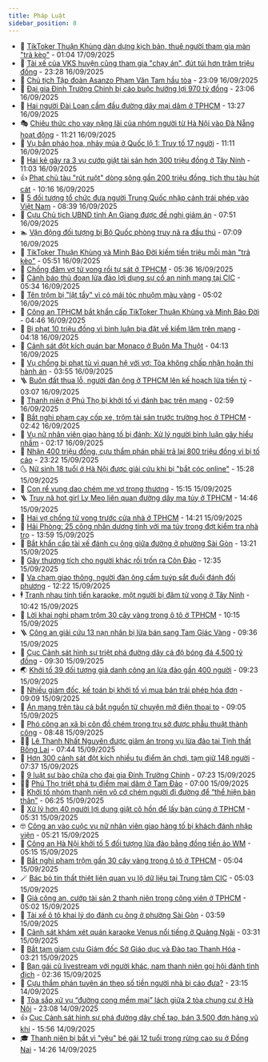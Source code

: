 ```yaml
---
title: Pháp Luật
sidebar_position: 8
---
```


<!-- dantri-phap-luat:START -->
- 🌊 [TikToker Thuận Khùng dàn dựng kịch bản, thuê người tham gia màn &quot;trả kèo&quot;](https://dantri.com.vn/phap-luat/tiktoker-thuan-khung-dan-dung-kich-ban-thue-nguoi-tham-gia-man-tra-keo-20250917000816606.htm) - 01:04 17/09/2025
- 🐲 [Tài xế của VKS huyện cũng tham gia &quot;chạy án&quot;, đút túi hơn trăm triệu đồng](https://dantri.com.vn/phap-luat/tai-xe-cua-vks-huyen-cung-tham-gia-chay-an-dut-tui-hon-tram-trieu-dong-20250917013252654.htm) - 23:28 16/09/2025
- 🌁 [Chủ tịch Tập đoàn Asanzo Phạm Văn Tam hầu tòa](https://dantri.com.vn/phap-luat/chu-tich-tap-doan-asanzo-pham-van-tam-hau-toa-20250916185955899.htm) - 23:09 16/09/2025
- 🎃 [Đại gia Đinh Trường Chinh bị cáo buộc hưởng lợi 970 tỷ đồng](https://dantri.com.vn/phap-luat/dai-gia-dinh-truong-chinh-bi-cao-buoc-huong-loi-970-ty-dong-20250916190821343.htm) - 23:06 16/09/2025
- 🦅 [Hai người Đài Loan cầm đầu đường dây mại dâm ở TPHCM](https://dantri.com.vn/phap-luat/hai-nguoi-dai-loan-cam-dau-duong-day-mai-dam-o-tphcm-20250916193134383.htm) - 13:27 16/09/2025
- 🎭 [Chiêu thức cho vay nặng lãi của nhóm người từ Hà Nội vào Đà Nẵng hoạt động](https://dantri.com.vn/phap-luat/chieu-thuc-cho-vay-nang-lai-cua-nhom-nguoi-tu-ha-noi-vao-da-nang-hoat-dong-20250916173335526.htm) - 11:21 16/09/2025
- 🤗 [Vụ bắn pháo hoa, nhảy múa ở Quốc lộ 1: Truy tố 17 người](https://dantri.com.vn/phap-luat/vu-ban-phao-hoa-nhay-mua-o-quoc-lo-1-truy-to-17-nguoi-20250916165116487.htm) - 11:11 16/09/2025
- 🚀 [Hai kẻ gây ra 3 vụ cướp giật tài sản hơn 300 triệu đồng ở Tây Ninh](https://dantri.com.vn/phap-luat/hai-ke-gay-ra-3-vu-cuop-giat-tai-san-hon-300-trieu-dong-o-tay-ninh-20250916173708263.htm) - 11:03 16/09/2025
- 👍 [Phạt chủ tàu &quot;rút ruột&quot; dòng sông gần 200 triệu đồng, tịch thu tàu hút cát](https://dantri.com.vn/phap-luat/phat-chu-tau-rut-ruot-dong-song-gan-200-trieu-dong-tich-thu-tau-hut-cat-20250916162840661.htm) - 10:16 16/09/2025
- 🧐 [5 đối tượng tổ chức đưa người Trung Quốc nhập cảnh trái phép vào Việt Nam](https://dantri.com.vn/phap-luat/5-doi-tuong-to-chuc-dua-nguoi-trung-quoc-nhap-canh-trai-phep-vao-viet-nam-20250916151830399.htm) - 08:39 16/09/2025
- 🫶 [Cựu Chủ tịch UBND tỉnh An Giang được đề nghị giảm án](https://dantri.com.vn/phap-luat/cuu-chu-tich-ubnd-tinh-an-giang-duoc-de-nghi-giam-an-20250916133723784.htm) - 07:51 16/09/2025
- 🏊 [Vận động đối tượng bị Bộ Quốc phòng truy nã ra đầu thú](https://dantri.com.vn/phap-luat/van-dong-doi-tuong-bi-bo-quoc-phong-truy-na-ra-dau-thu-20250916125206357.htm) - 07:09 16/09/2025
- 🌋 [TikToker Thuận Khùng và Minh Báo Đời kiếm tiền triệu mỗi màn &quot;trả kèo&quot;](https://dantri.com.vn/phap-luat/tiktoker-thuan-khung-va-minh-bao-doi-kiem-tien-trieu-moi-man-tra-keo-20250916121408784.htm) - 05:51 16/09/2025
- 👹 [Chồng đâm vợ tử vong rồi tự sát ở TPHCM](https://dantri.com.vn/phap-luat/chong-dam-vo-tu-vong-roi-tu-sat-o-tphcm-20250916101213381.htm) - 05:36 16/09/2025
- 🫣 [Cảnh báo thủ đoạn lừa đảo lợi dụng sự cố an ninh mạng tại CIC](https://dantri.com.vn/phap-luat/canh-bao-thu-doan-lua-dao-loi-dung-su-co-an-ninh-mang-tai-cic-20250916122623533.htm) - 05:34 16/09/2025
- 🎃 [Tên trộm bị &quot;lật tẩy&quot; vì có mái tóc nhuộm màu vàng](https://dantri.com.vn/phap-luat/ten-trom-bi-lat-tay-vi-co-mai-toc-nhuom-mau-vang-20250916115305736.htm) - 05:02 16/09/2025
- 🌝 [Công an TPHCM bắt khẩn cấp TikToker Thuận Khùng và Minh Báo Đời](https://dantri.com.vn/phap-luat/cong-an-tphcm-bat-khan-cap-tiktoker-thuan-khung-va-minh-bao-doi-20250913114132492.htm) - 04:46 16/09/2025
- 🚀 [Bị phạt 10 triệu đồng vì bình luận bịa đặt về kiểm lâm trên mạng](https://dantri.com.vn/phap-luat/bi-phat-10-trieu-dong-vi-binh-luan-bia-dat-ve-kiem-lam-tren-mang-20250916104958107.htm) - 04:18 16/09/2025
- 🥷 [Cảnh sát đột kích quán bar Monaco ở Buôn Ma Thuột](https://dantri.com.vn/phap-luat/canh-sat-dot-kich-quan-bar-monaco-o-buon-ma-thuot-20250916110058923.htm) - 04:13 16/09/2025
- 👺 [Vụ chồng bị phạt tù vì quan hệ với vợ: Tòa không chấp nhận hoãn thi hành án](https://dantri.com.vn/phap-luat/vu-chong-bi-phat-tu-vi-quan-he-voi-vo-toa-khong-chap-nhan-hoan-thi-hanh-an-20250916103936767.htm) - 03:55 16/09/2025
- 🪜 [Buôn đất thua lỗ, người đàn ông ở TPHCM lên kế hoạch lừa tiền tỷ](https://dantri.com.vn/phap-luat/buon-dat-thua-lo-nguoi-dan-ong-o-tphcm-len-ke-hoach-lua-tien-ty-20250916091650220.htm) - 03:07 16/09/2025
- 🦄 [Thanh niên ở Phú Thọ bị khởi tố vì đánh bạc trên mạng](https://dantri.com.vn/phap-luat/thanh-nien-o-phu-tho-bi-khoi-to-vi-danh-bac-tren-mang-20250915221131035.htm) - 02:59 16/09/2025
- 🦍 [Bắt nghi phạm cạy cốp xe, trộm tài sản trước trường học ở TPHCM](https://dantri.com.vn/phap-luat/bat-nghi-pham-cay-cop-xe-trom-tai-san-truoc-truong-hoc-o-tphcm-20250916092607530.htm) - 02:42 16/09/2025
- 🌁 [Vụ nữ nhân viên giao hàng tố bị đánh: Xử lý người bình luận gây hiểu nhầm](https://dantri.com.vn/phap-luat/vu-nu-nhan-vien-giao-hang-to-bi-danh-xu-ly-nguoi-binh-luan-gay-hieu-nham-20250916090008480.htm) - 02:17 16/09/2025
- 💯 [Nhận 400 triệu đồng, cựu thẩm phán phải trả lại 800 triệu đồng vì bị tố cáo](https://dantri.com.vn/phap-luat/nhan-400-trieu-dong-cuu-tham-phan-phai-tra-lai-800-trieu-dong-vi-bi-to-cao-20250916003441167.htm) - 23:22 15/09/2025
- 🌜 [Nữ sinh 18 tuổi ở Hà Nội được giải cứu khi bị &quot;bắt cóc online&quot;](https://dantri.com.vn/phap-luat/nu-sinh-18-tuoi-o-ha-noi-duoc-giai-cuu-khi-bi-bat-coc-online-20250915222414371.htm) - 15:28 15/09/2025
- 👹 [Con rể vung dao chém mẹ vợ trọng thương](https://dantri.com.vn/phap-luat/con-re-vung-dao-chem-me-vo-trong-thuong-20250915220232094.htm) - 15:15 15/09/2025
- 🪜 [Truy nã hot girl Ly Meo liên quan đường dây ma túy ở TPHCM](https://dantri.com.vn/phap-luat/truy-na-hot-girl-ly-meo-lien-quan-duong-day-ma-tuy-o-tphcm-20250915213245399.htm) - 14:46 15/09/2025
- 🦩 [Hai vợ chồng tử vong trước cửa nhà ở TPHCM](https://dantri.com.vn/phap-luat/hai-vo-chong-tu-vong-truoc-cua-nha-o-tphcm-20250915205948641.htm) - 14:21 15/09/2025
- 💂 [Hải Phòng: 25 công nhân dương tính với ma túy trong đợt kiểm tra nhà trọ](https://dantri.com.vn/phap-luat/hai-phong-25-cong-nhan-duong-tinh-voi-ma-tuy-trong-dot-kiem-tra-nha-tro-20250915205434040.htm) - 13:59 15/09/2025
- 💃 [Bắt khẩn cấp tài xế đánh cụ ông giữa đường ở phường Sài Gòn](https://dantri.com.vn/phap-luat/bat-khan-cap-tai-xe-danh-cu-ong-giua-duong-o-phuong-sai-gon-20250915200350373.htm) - 13:21 15/09/2025
- 🧐 [Gây thương tích cho người khác rồi trốn ra Côn Đảo](https://dantri.com.vn/phap-luat/gay-thuong-tich-cho-nguoi-khac-roi-tron-ra-con-dao-20250915174609282.htm) - 12:35 15/09/2025
- 🤗 [Va chạm giao thông, người đàn ông cầm tuýp sắt đuổi đánh đối phương](https://dantri.com.vn/phap-luat/va-cham-giao-thong-nguoi-dan-ong-cam-tuyp-sat-duoi-danh-doi-phuong-20250915192114437.htm) - 12:22 15/09/2025
- 🕴 [Tranh nhau tính tiền karaoke, một người bị đâm tử vong ở Tây Ninh](https://dantri.com.vn/phap-luat/tranh-nhau-tinh-tien-karaoke-mot-nguoi-bi-dam-tu-vong-o-tay-ninh-20250915171648050.htm) - 10:42 15/09/2025
- 🐎 [Lời khai nghi phạm trộm 30 cây vàng trong ô tô ở TPHCM](https://dantri.com.vn/phap-luat/loi-khai-nghi-pham-trom-30-cay-vang-trong-o-to-o-tphcm-20250915170301550.htm) - 10:15 15/09/2025
- 🪜 [Công an giải cứu 13 nạn nhân bị lừa bán sang Tam Giác Vàng](https://dantri.com.vn/phap-luat/cong-an-giai-cuu-13-nan-nhan-bi-lua-ban-sang-tam-giac-vang-20250915154235386.htm) - 09:36 15/09/2025
- 🤭 [Cục Cảnh sát hình sự triệt phá đường dây cá độ bóng đá 4.500 tỷ đồng](https://dantri.com.vn/phap-luat/cuc-canh-sat-hinh-su-triet-pha-duong-day-ca-do-bong-da-4500-ty-dong-20250915162332544.htm) - 09:30 15/09/2025
- 🌏 [Khởi tố 39 đối tượng giả danh công an lừa đảo gần 400 người](https://dantri.com.vn/phap-luat/khoi-to-39-doi-tuong-gia-danh-cong-an-lua-dao-gan-400-nguoi-20250915161255425.htm) - 09:23 15/09/2025
- 🎃 [Nhiều giám đốc, kế toán bị khởi tố vì mua bán trái phép hóa đơn](https://dantri.com.vn/phap-luat/nhieu-giam-doc-ke-toan-bi-khoi-to-vi-mua-ban-trai-phep-hoa-don-20250915155758470.htm) - 09:09 15/09/2025
- 🗽 [Án mạng trên tàu cá bắt nguồn từ chuyện mở điện thoại to](https://dantri.com.vn/phap-luat/an-mang-tren-tau-ca-bat-nguon-tu-chuyen-mo-dien-thoai-to-20250915151938935.htm) - 09:05 15/09/2025
- 🌁 [Phó công an xã bị côn đồ chém trong trụ sở được phẫu thuật thành công](https://dantri.com.vn/phap-luat/pho-cong-an-xa-bi-con-do-chem-trong-tru-so-duoc-phau-thuat-thanh-cong-20250915150737753.htm) - 08:48 15/09/2025
- 🧑‍💻 [Lê Thanh Nhất Nguyên được giảm án trong vụ lừa đảo tại Tịnh thất Bồng Lai](https://dantri.com.vn/phap-luat/le-thanh-nhat-nguyen-duoc-giam-an-trong-vu-lua-dao-tai-tinh-that-bong-lai-20250915143231720.htm) - 07:44 15/09/2025
- 🌮 [Hơn 300 cảnh sát đột kích nhiều tụ điểm ăn chơi, tạm giữ 148 người](https://dantri.com.vn/phap-luat/hon-300-canh-sat-dot-kich-nhieu-tu-diem-an-choi-tam-giu-148-nguoi-20250915141217637.htm) - 07:37 15/09/2025
- 🤗 [9 luật sư bào chữa cho đại gia Đinh Trường Chinh](https://dantri.com.vn/phap-luat/9-luat-su-bao-chua-cho-dai-gia-dinh-truong-chinh-20250915122110064.htm) - 07:23 15/09/2025
- 👨‍🏫 [Phú Thọ triệt phá tụ điểm mại dâm ở Tam Đảo](https://dantri.com.vn/phap-luat/phu-tho-triet-pha-tu-diem-mai-dam-o-tam-dao-20250915135257872.htm) - 07:00 15/09/2025
- 🎉 [Khởi tố nhóm thanh niên vô cớ chém người đi đường để “thể hiện bản thân”](https://dantri.com.vn/phap-luat/khoi-to-nhom-thanh-nien-vo-co-chem-nguoi-di-duong-de-the-hien-ban-than-20250915124648272.htm) - 06:25 15/09/2025
- 🤗 [Xử lý hơn 40 người lợi dụng giật cô hồn để lấy bàn cúng ở TPHCM](https://dantri.com.vn/phap-luat/xu-ly-hon-40-nguoi-loi-dung-giat-co-hon-de-lay-ban-cung-o-tphcm-20250915112633676.htm) - 05:31 15/09/2025
- 🤓 [Công an vào cuộc vụ nữ nhân viên giao hàng tố bị khách đánh nhập viện](https://dantri.com.vn/phap-luat/cong-an-vao-cuoc-vu-nu-nhan-vien-giao-hang-to-bi-khach-danh-nhap-vien-20250915115343148.htm) - 05:21 15/09/2025
- 👹 [Công an Hà Nội khởi tố 5 đối tượng lừa đảo bằng đồng tiền ảo WM](https://dantri.com.vn/phap-luat/cong-an-ha-noi-khoi-to-5-doi-tuong-lua-dao-bang-dong-tien-ao-wm-20250915120758739.htm) - 05:15 15/09/2025
- 🐘 [Bắt nghi phạm trộm gần 30 cây vàng trong ô tô ở TPHCM](https://dantri.com.vn/phap-luat/bat-nghi-pham-trom-gan-30-cay-vang-trong-o-to-o-tphcm-20250912181053510.htm) - 05:04 15/09/2025
- 🪄 [Bác bỏ tin thất thiệt liên quan vụ lộ dữ liệu tại Trung tâm CIC](https://dantri.com.vn/phap-luat/bac-bo-tin-that-thiet-lien-quan-vu-lo-du-lieu-tai-trung-tam-cic-20250915120000243.htm) - 05:03 15/09/2025
- 💄 [Giả công an, cướp tài sản 2 thanh niên trong công viên ở TPHCM](https://dantri.com.vn/phap-luat/gia-cong-an-cuop-tai-san-2-thanh-nien-trong-cong-vien-o-tphcm-20250915113622268.htm) - 05:02 15/09/2025
- 🐎 [Tài xế ô tô khai lý do đánh cụ ông ở phường Sài Gòn](https://dantri.com.vn/phap-luat/tai-xe-o-to-khai-ly-do-danh-cu-ong-o-phuong-sai-gon-20250915105053754.htm) - 03:59 15/09/2025
- 💯 [Cảnh sát khám xét quán karaoke Venus nổi tiếng ở Quảng Ngãi](https://dantri.com.vn/phap-luat/canh-sat-kham-xet-quan-karaoke-venus-noi-tieng-o-quang-ngai-20250915101646780.htm) - 03:31 15/09/2025
- 💯 [Bắt tạm giam cựu Giám đốc Sở Giáo dục và Đào tạo Thanh Hóa](https://dantri.com.vn/phap-luat/bat-tam-giam-cuu-giam-doc-so-giao-duc-va-dao-tao-thanh-hoa-20250915093744350.htm) - 03:21 15/09/2025
- 🌈 [Bạn gái cũ livestream với người khác, nam thanh niên gọi hội đánh tình địch](https://dantri.com.vn/phap-luat/ban-gai-cu-livestream-voi-nguoi-khac-nam-thanh-nien-goi-hoi-danh-tinh-dich-20250915092534440.htm) - 02:36 15/09/2025
- 🧠 [Cựu thẩm phán tuyên án theo số tiền người nhà bị cáo đưa?](https://dantri.com.vn/phap-luat/cuu-tham-phan-tuyen-an-theo-so-tien-nguoi-nha-bi-cao-dua-20250914230919897.htm) - 23:15 14/09/2025
- 🌈 [Tòa sắp xử vụ “đường cong mềm mại” lách giữa 2 tòa chung cư ở Hà Nội](https://dantri.com.vn/phap-luat/toa-sap-xu-vu-duong-cong-mem-mai-lach-giua-2-toa-chung-cu-o-ha-noi-20250914210943274.htm) - 23:08 14/09/2025
- 👍 [Cục Cảnh sát hình sự phá đường dây chế tạo, bán 3.500 đơn hàng vũ khí](https://dantri.com.vn/phap-luat/cuc-canh-sat-hinh-su-pha-duong-day-che-tao-ban-3500-don-hang-vu-khi-20250914225014712.htm) - 15:56 14/09/2025
- 🎓 [Thanh niên bị bắt vì &quot;yêu&quot; bé gái 12 tuổi trong rừng cao su ở Đồng Nai](https://dantri.com.vn/phap-luat/thanh-nien-bi-bat-vi-yeu-be-gai-12-tuoi-trong-rung-cao-su-o-dong-nai-20250914204509002.htm) - 14:26 14/09/2025<!-- dantri-phap-luat:END -->
